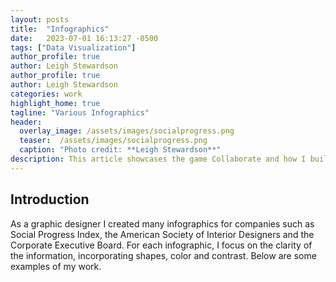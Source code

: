 ```yaml
---
layout: posts
title:  "Infographics"
date:   2023-07-01 16:13:27 -0500
tags: ["Data Visualization"]
author_profile: true
author: Leigh Stewardson
author_profile: true
author: Leigh Stewardson
categories: work
highlight_home: true
tagline: "Various Infographics"
header:
  overlay_image: /assets/images/socialprogress.png
  teaser:  /assets/images/socialprogress.png
  caption: "Photo credit: **Leigh Stewardson**"
description: This article showcases the game Collaborate and how I build it.
---
```


## Introduction
As a graphic designer I created many infographics for companies such as Social Progress Index, the American Society of Interior Designers and the Corporate Executive Board. For each infographic, I focus on the clarity of the information, incorporating shapes, color and contrast. Below are some examples of my work.


<div id="nanogallery2"></div>
<script>
  $("#nanogallery2").nanogallery2({
  // ### gallery settings ###
  thumbnailHeight:  150,
  thumbnailWidth:   150,
  itemsBaseURL:     '/assets/images/',

  // ### gallery content ###
  items: [
      { src: 'socialprogress.png', srct: 'socialprogress.png' },
      { src: 'socioeconomic.png', srct: 'socioeconomic.png' },
      { src: 'lifetime.png', srct: 'lifetime.png' },
      { src: 'map.jpeg', srct: 'map.jpeg' },
      { src: 'ceb.png', srct: 'ceb.png' },
      { src: 'ceb2.png', srct: 'ceb2.png' },
      { src: 'ceb3.png', srct: 'ceb3.png' },
  ]
});
